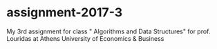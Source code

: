 # assignment-2017-3

My 3rd assignment for class " Algorithms and Data Structures" for prof. Louridas at Athens University of Economics & Business
